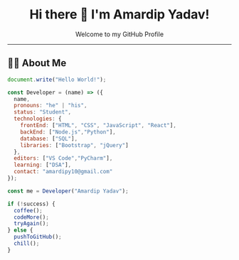 <h1 align="center">Hi there 👋 I'm Amardip Yadav!</h1>
<p align="center">Welcome to my GitHub Profile</p>

---

## 🧑‍💻 About Me

```javascript
document.write("Hello World!");

const Developer = (name) => ({
  name,
  pronouns: "he" | "his",
  status: "Student",
  technologies: {
    frontEnd: ["HTML", "CSS", "JavaScript", "React"],
    backEnd: ["Node.js","Python"],
    database: ["SQL"],
    libraries: ["Bootstrap", "jQuery"]
  },
  editors: ["VS Code","PyCharm"],
  learning: ["DSA"],
  contact: "amardipy10@gmail.com"
});

const me = Developer("Amardip Yadav");

if (!success) {
  coffee();
  codeMore();
  tryAgain();
} else {
  pushToGitHub();
  chill();
}

